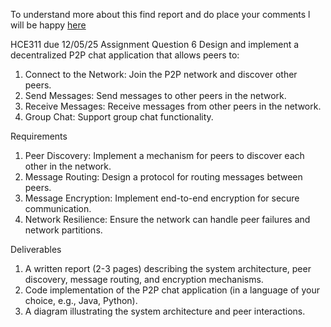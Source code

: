 To understand more about this find report and do place your comments l will be happy [here]([url](https://docs.google.com/document/d/1T7qz0y_qLD5cy-OQzjonx-Rp5fHdvLIQu63dbYjota4/edit?tab=t.0#heading=h.xa48hoiy7zxi))

 HCE311 due 12/05/25 Assignment Question 6
Design and implement a decentralized P2P chat application that allows peers to:

1. Connect to the Network: Join the P2P network and discover other peers.
2. Send Messages: Send messages to other peers in the network.
3. Receive Messages: Receive messages from other peers in the network.
4. Group Chat: Support group chat functionality.

Requirements
1. Peer Discovery: Implement a mechanism for peers to discover each other in the network.
2. Message Routing: Design a protocol for routing messages between peers.
3. Message Encryption: Implement end-to-end encryption for secure communication.
4. Network Resilience: Ensure the network can handle peer failures and network partitions.

Deliverables
1. A written report (2-3 pages) describing the system architecture, peer discovery, message routing, and encryption mechanisms.
2. Code implementation of the P2P chat application (in a language of your choice, e.g., Java, Python).
3. A diagram illustrating the system architecture and peer interactions.
